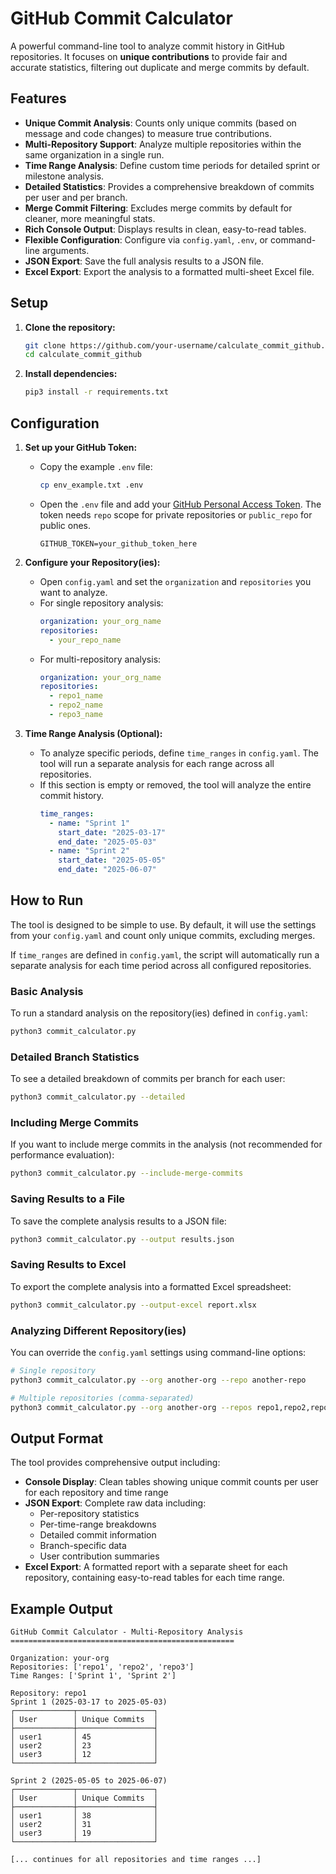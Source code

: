 # GitHub Commit Calculator

A powerful command-line tool to analyze commit history in GitHub repositories. It focuses on **unique contributions** to provide fair and accurate statistics, filtering out duplicate and merge commits by default.

## Features

-   **Unique Commit Analysis**: Counts only unique commits (based on message and code changes) to measure true contributions.
-   **Multi-Repository Support**: Analyze multiple repositories within the same organization in a single run.
-   **Time Range Analysis**: Define custom time periods for detailed sprint or milestone analysis.
-   **Detailed Statistics**: Provides a comprehensive breakdown of commits per user and per branch.
-   **Merge Commit Filtering**: Excludes merge commits by default for cleaner, more meaningful stats.
-   **Rich Console Output**: Displays results in clean, easy-to-read tables.
-   **Flexible Configuration**: Configure via `config.yaml`, `.env`, or command-line arguments.
-   **JSON Export**: Save the full analysis results to a JSON file.
-   **Excel Export**: Export the analysis to a formatted multi-sheet Excel file.

## Setup

1.  **Clone the repository:**
    ```bash
    git clone https://github.com/your-username/calculate_commit_github.git
    cd calculate_commit_github
    ```

2.  **Install dependencies:**
    ```bash
    pip3 install -r requirements.txt
    ```

## Configuration

1.  **Set up your GitHub Token:**
    -   Copy the example `.env` file:
        ```bash
        cp env_example.txt .env
        ```
    -   Open the `.env` file and add your [GitHub Personal Access Token](https://github.com/settings/tokens). The token needs `repo` scope for private repositories or `public_repo` for public ones.
        ```
        GITHUB_TOKEN=your_github_token_here
        ```

2.  **Configure your Repository(ies):**
    -   Open `config.yaml` and set the `organization` and `repositories` you want to analyze.
    -   For single repository analysis:
        ```yaml
        organization: your_org_name
        repositories:
          - your_repo_name
        ```
    -   For multi-repository analysis:
        ```yaml
        organization: your_org_name
        repositories:
          - repo1_name
          - repo2_name
          - repo3_name
        ```

3.  **Time Range Analysis (Optional):**
    -   To analyze specific periods, define `time_ranges` in `config.yaml`. The tool will run a separate analysis for each range across all repositories.
    -   If this section is empty or removed, the tool will analyze the entire commit history.
        ```yaml
        time_ranges:
          - name: "Sprint 1"
            start_date: "2025-03-17"
            end_date: "2025-05-03"
          - name: "Sprint 2"
            start_date: "2025-05-05"
            end_date: "2025-06-07"
        ```

## How to Run

The tool is designed to be simple to use. By default, it will use the settings from your `config.yaml` and count only unique commits, excluding merges.

If `time_ranges` are defined in `config.yaml`, the script will automatically run a separate analysis for each time period across all configured repositories.

### **Basic Analysis**

To run a standard analysis on the repository(ies) defined in `config.yaml`:

```bash
python3 commit_calculator.py
```

### **Detailed Branch Statistics**

To see a detailed breakdown of commits per branch for each user:

```bash
python3 commit_calculator.py --detailed
```

### **Including Merge Commits**

If you want to include merge commits in the analysis (not recommended for performance evaluation):

```bash
python3 commit_calculator.py --include-merge-commits
```

### **Saving Results to a File**

To save the complete analysis results to a JSON file:

```bash
python3 commit_calculator.py --output results.json
```

### **Saving Results to Excel**

To export the complete analysis into a formatted Excel spreadsheet:

```bash
python3 commit_calculator.py --output-excel report.xlsx
```

### **Analyzing Different Repository(ies)**

You can override the `config.yaml` settings using command-line options:

```bash
# Single repository
python3 commit_calculator.py --org another-org --repo another-repo

# Multiple repositories (comma-separated)
python3 commit_calculator.py --org another-org --repos repo1,repo2,repo3
```

## Output Format

The tool provides comprehensive output including:

- **Console Display**: Clean tables showing unique commit counts per user for each repository and time range
- **JSON Export**: Complete raw data including:
  - Per-repository statistics
  - Per-time-range breakdowns
  - Detailed commit information
  - Branch-specific data
  - User contribution summaries
- **Excel Export**: A formatted report with a separate sheet for each repository, containing easy-to-read tables for each time range.

## Example Output

```
GitHub Commit Calculator - Multi-Repository Analysis
==================================================

Organization: your-org
Repositories: ['repo1', 'repo2', 'repo3']
Time Ranges: ['Sprint 1', 'Sprint 2']

Repository: repo1
Sprint 1 (2025-03-17 to 2025-05-03)
┌─────────────┬─────────────────┐
│ User        │ Unique Commits  │
├─────────────┼─────────────────┤
│ user1       │ 45              │
│ user2       │ 23              │
│ user3       │ 12              │
└─────────────┴─────────────────┘

Sprint 2 (2025-05-05 to 2025-06-07)
┌─────────────┬─────────────────┐
│ User        │ Unique Commits  │
├─────────────┼─────────────────┤
│ user1       │ 38              │
│ user2       │ 31              │
│ user3       │ 19              │
└─────────────┴─────────────────┘

[... continues for all repositories and time ranges ...]